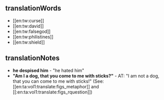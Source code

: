 ## translationWords

* [[en:tw:curse]]
* [[en:tw:david]]
* [[en:tw:falsegod]]
* [[en:tw:philistines]]
* [[en:tw:shield]]

## translationNotes

* **he despised him** - "he hated him"
* **"Am I a dog, that you come to me with sticks?"** - AT: "I am not a dog, that you can come to me with sticks!" (See: [[en:ta:vol1:translate:figs_metaphor]] and [[:en:ta:vol1:translate:figs_rquestion]])
